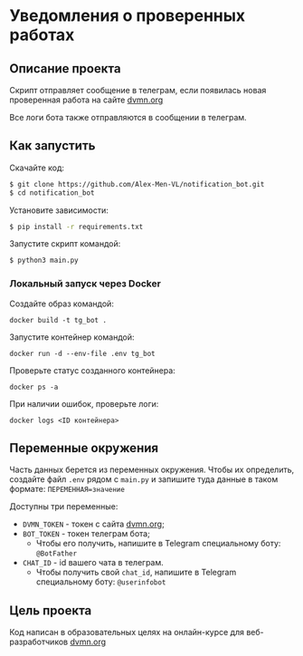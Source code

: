 # Уведомления о проверенных работах

## Описание проекта

Скрипт отправляет сообщение в телеграм, если появилась новая проверенная работа
на сайте [dvmn.org](https://dvmn.org/)

Все логи бота также отправляются в сообщении в телеграм.

## Как запустить

Скачайте код:

```bash
$ git clone https://github.com/Alex-Men-VL/notification_bot.git
$ cd notification_bot
```

Установите зависимости:

```bash
$ pip install -r requirements.txt
```

Запустите скрипт командой:

```bash
$ python3 main.py
```

### Локальный запуск через Docker

Создайте образ командой:

```shell
docker build -t tg_bot .
```

Запустите контейнер командой:

```shell
docker run -d --env-file .env tg_bot
```

Проверьте статус созданного контейнера:

```shell
docker ps -a
```

При наличии ошибок, проверьте логи:

```shell
docker logs <ID контейнера>
```

## Переменные окружения

Часть данных берется из переменных окружения. Чтобы их определить, создайте файл `.env` 
рядом с `main.py` и запишите туда данные в таком формате: `ПЕРЕМЕННАЯ=значение`

Доступны три переменные:
- `DVMN_TOKEN` - токен с сайта [dvmn.org](https://dvmn.org/api/docs/);
- `BOT_TOKEN` - токен телеграм бота;
  - Чтобы его получить, напишите в Telegram специальному боту: `@BotFather`
- `CHAT_ID` - id вашего чата в телеграм.
  - Чтобы получить свой `chat_id`, напишите в Telegram специальному боту: `@userinfobot`

## Цель проекта

Код написан в образовательных целях на онлайн-курсе для веб-разработчиков [dvmn.org](https://dvmn.org/)